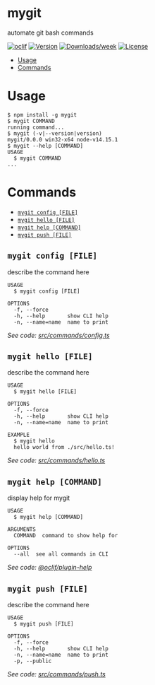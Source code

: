 mygit
=====

automate git bash commands

[![oclif](https://img.shields.io/badge/cli-oclif-brightgreen.svg)](https://oclif.io)
[![Version](https://img.shields.io/npm/v/mygit.svg)](https://npmjs.org/package/mygit)
[![Downloads/week](https://img.shields.io/npm/dw/mygit.svg)](https://npmjs.org/package/mygit)
[![License](https://img.shields.io/npm/l/mygit.svg)](https://github.com/QADA99/mygit/blob/master/package.json)

<!-- toc -->
* [Usage](#usage)
* [Commands](#commands)
<!-- tocstop -->
# Usage
<!-- usage -->
```sh-session
$ npm install -g mygit
$ mygit COMMAND
running command...
$ mygit (-v|--version|version)
mygit/0.0.0 win32-x64 node-v14.15.1
$ mygit --help [COMMAND]
USAGE
  $ mygit COMMAND
...
```
<!-- usagestop -->
# Commands
<!-- commands -->
* [`mygit config [FILE]`](#mygit-config-file)
* [`mygit hello [FILE]`](#mygit-hello-file)
* [`mygit help [COMMAND]`](#mygit-help-command)
* [`mygit push [FILE]`](#mygit-push-file)

## `mygit config [FILE]`

describe the command here

```
USAGE
  $ mygit config [FILE]

OPTIONS
  -f, --force
  -h, --help       show CLI help
  -n, --name=name  name to print
```

_See code: [src/commands/config.ts](https://github.com/QADA99/mygit/blob/v0.0.0/src/commands/config.ts)_

## `mygit hello [FILE]`

describe the command here

```
USAGE
  $ mygit hello [FILE]

OPTIONS
  -f, --force
  -h, --help       show CLI help
  -n, --name=name  name to print

EXAMPLE
  $ mygit hello
  hello world from ./src/hello.ts!
```

_See code: [src/commands/hello.ts](https://github.com/QADA99/mygit/blob/v0.0.0/src/commands/hello.ts)_

## `mygit help [COMMAND]`

display help for mygit

```
USAGE
  $ mygit help [COMMAND]

ARGUMENTS
  COMMAND  command to show help for

OPTIONS
  --all  see all commands in CLI
```

_See code: [@oclif/plugin-help](https://github.com/oclif/plugin-help/blob/v3.2.2/src/commands/help.ts)_

## `mygit push [FILE]`

describe the command here

```
USAGE
  $ mygit push [FILE]

OPTIONS
  -f, --force
  -h, --help       show CLI help
  -n, --name=name  name to print
  -p, --public
```

_See code: [src/commands/push.ts](https://github.com/QADA99/mygit/blob/v0.0.0/src/commands/push.ts)_
<!-- commandsstop -->
